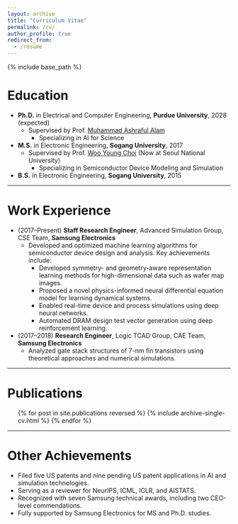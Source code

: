 ```yaml
---
layout: archive
title: "Curriculum Vitae"
permalink: /cv/
author_profile: true
redirect_from:
  - /resume
---
```


{% include base_path %}

Education
======
* **Ph.D.** in Electrical and Computer Engineering, **Purdue University**, 2028 (expected)
  * Supervised by Prof. [Muhammad Ashraful Alam](https://sites.google.com/view/alam-research-group/home)
    * Specializing in AI for Science
* **M.S.** in Electronic Engineering, **Sogang University**, 2017
  * Supervised by Prof. [Woo Young Choi](https://sites.google.com/view/snutidl) (Now at Seoul National University)
    * Specializing in Semiconductor Device Modeling and Simulation
* **B.S.** in Electronic Engineering, **Sogang University**, 2015
<hr>

Work Experience
======
* (2017–Present) **Staff Research Engineer**, Advanced Simulation Group, CSE Team, **Samsung Electronics**
  * Developed and optimized machine learning algorithms for semiconductor device design and analysis. Key achievements include:
    * Developed symmetry- and geometry-aware representation learning methods for high-dimensional data such as wafer map images.
    * Proposed a novel physics-informed neural differential equation model for learning dynamical systems. 
    * Enabled real-time device and process simulations using deep neural networks. 
    * Automated DRAM design test vector generation using deep reinforcement learning.
* (2017–2018) **Research Engineer**, Logic TCAD Group, CAE Team, **Samsung Electronics**
  * Analyzed gate stack structures of 7-nm fin transistors using theoretical approaches and numerical simulations.
<hr>

Publications
======
<ul class="publication-list">
  {% for post in site.publications reversed %}
    {% include archive-single-cv.html %}
  {% endfor %}
</ul>
<hr>

Other Achievements
=====
* Filed five US patents and nine pending US patent applications in AI and simulation technologies.
* Serving as a reviewer for NeurIPS, ICML, ICLR, and AISTATS.
* Recognized with seven Samsung technical awards, including two CEO-level commendations.
* Fully supported by Samsung Electronics for MS and Ph.D. studies.
